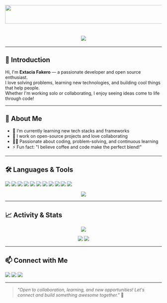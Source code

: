 <p align="center">
  <img src="https://media.giphy.com/media/hvRJCLFzcasrR4ia7z/giphy.gif" width="1000" height="60"/>
</p>

<h1 align="center">
  <a href="https://github.com/Extacia21" target="_blank">
    <img src="https://readme-typing-svg.herokuapp.com?font=Fira+Code&size=36&pause=1000&color=F700FF&center=true&width=435&lines=Hi%2C+I'm+Extacia+Fakero!;Welcome+to+my+GitHub+profile!;Open+Source+%F0%9F%92%BB+Enthusiast;Let's+Build+Something+Awesome!"/>
  </a>
</h1>

---

## 👋 Introduction

Hi, I'm **Extacia Fakero** — a passionate developer and open source enthusiast.  
I love solving problems, learning new technologies, and building cool things that help people.  
Whether I'm working solo or collaborating, I enjoy seeing ideas come to life through code!

---

## 🚀 About Me

- 🌱 I’m currently learning new tech stacks and frameworks
- 💼 I work on open-source projects and love collaborating
- 🧑‍💻 Passionate about coding, problem-solving, and continuous learning
- ⚡ Fun fact: "I believe coffee and code make the perfect blend!"

---

## 🛠️ Languages & Tools

<p align="left">
  <img src="https://img.shields.io/badge/Python-3776AB?style=for-the-badge&logo=python&logoColor=white"/>
  <img src="https://img.shields.io/badge/Java-007396?style=for-the-badge&logo=java&logoColor=white"/>
  <img src="https://img.shields.io/badge/Dart-0175C2?style=for-the-badge&logo=dart&logoColor=white"/>
  <img src="https://img.shields.io/badge/C-00599C?style=for-the-badge&logo=c&logoColor=white"/>
  <img src="https://img.shields.io/badge/Go-00ADD8?style=for-the-badge&logo=go&logoColor=white"/>
  <img src="https://img.shields.io/badge/JavaScript-F7DF1E?style=for-the-badge&logo=javascript&logoColor=black"/>
  <img src="https://img.shields.io/badge/TypeScript-3178C6?style=for-the-badge&logo=typescript&logoColor=white"/>
  <img src="https://img.shields.io/badge/React-61DAFB?style=for-the-badge&logo=react&logoColor=black"/>
  <img src="https://img.shields.io/badge/Node.js-339933?style=for-the-badge&logo=nodedotjs&logoColor=white"/>
  <img src="https://img.shields.io/badge/Git-F05032?style=for-the-badge&logo=git&logoColor=white"/>
  <img src="https://img.shields.io/badge/Linux-FCC624?style=for-the-badge&logo=linux&logoColor=black"/>
</p>

<p align="center">
  <img src="https://github-readme-stats.vercel.app/api/top-langs/?username=Extacia21&layout=compact&theme=tokyonight&langs_count=8"/>
</p>

---

## 📈 Activity & Stats

<p align="center">
  <img src="https://github-readme-activity-graph.cyclic.app/graph?username=Extacia21&theme=react-dark&area=true&hide_border=true"/>
</p>

<p align="center">
  <img src="https://github-readme-stats.vercel.app/api?username=Extacia21&show_icons=true&theme=radical&hide_border=true" />
  <img src="https://github-readme-streak-stats.herokuapp.com/?user=Extacia21&theme=radical&hide_border=true" />
</p>

---

## 📫 Connect with Me

<p align="left">
  <a href="mailto:extaciafakero@gmail.com"><img src="https://img.shields.io/badge/-Email-D14836?style=flat-square&logo=gmail&logoColor=white"/></a>
  <a href="https://linkedin.com/in/extacia-fakero-268675223"><img src="https://img.shields.io/badge/-LinkedIn-0077B5?style=flat-square&logo=linkedin&logoColor=white"/></a>
  <a href="https://www.facebook.com/profile.php?id=61571060746147"><img src="https://img.shields.io/badge/-Facebook-1DA1F2?style=flat-square&logo=facebook&logoColor=white"/></a>
</p>

---

> _"Open to collaboration, learning, and new opportunities! Let's connect and build something awesome together."_ 🚀
